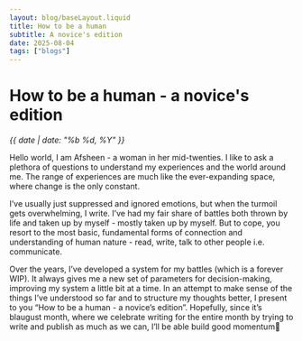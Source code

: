 ```yaml
---
layout: blog/baseLayout.liquid
title: How to be a human
subtitle: A novice's edition
date: 2025-08-04
tags: ["blogs"]
---
```


# How to be a human - a novice's edition

_{{ date | date: "%b %d, %Y" }}_

Hello world, I am Afsheen - a woman in her mid-twenties. I like to ask a plethora of questions to understand my experiences and the world around me. The range of experiences are much like the ever-expanding space, where change is the only constant.

I’ve usually just suppressed and ignored emotions, but when the turmoil gets overwhelming, I write. I’ve had my fair share of battles both thrown by life and taken up by myself - mostly taken up by myself. But to cope, you resort to the most basic, fundamental forms of connection and understanding of human nature - read, write, talk to other people i.e. communicate.

Over the years, I’ve developed a system for my battles (which is a forever WIP). It always gives me a new set of parameters for decision-making, improving my system a little bit at a time. In an attempt to make sense of the things I’ve understood so far and to structure my thoughts better, I present to you “How to be a human - a novice’s edition”. Hopefully, since it’s blaugust month, where we celebrate writing for the entire month by trying to write and publish as much as we can, I’ll be able build good momentum🤞